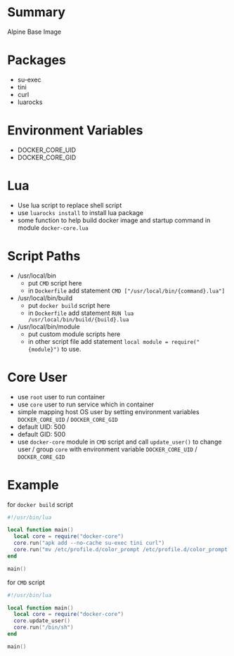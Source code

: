 # Summary
Alpine Base Image

# Packages
- su-exec
- tini
- curl
- luarocks

# Environment Variables
- DOCKER_CORE_UID
- DOCKER_CORE_GID

# Lua
- Use lua script to replace shell script
- use `luarocks install` to install lua package
- some function to help build docker image and startup command in module `docker-core.lua`

# Script Paths
- /usr/local/bin
  - put `CMD` script here
  - in `Dockerfile` add statement `CMD ["/usr/local/bin/{command}.lua"]`
- /usr/local/bin/build
  - put `docker build` script here
  - in `Dockerfile` add statement `RUN lua /usr/local/bin/build/{build}.lua`
- /usr/local/bin/module
  - put custom module scripts here
  - in other script file add statement `local module = require("{module}")` to use.

# Core User
- use `root` user to run container
- use `core` user to run service which in container
- simple mapping host OS user by setting environment variables `DOCKER_CORE_UID` / `DOCKER_CORE_GID`
- default UID: 500
- default GID: 500
- use `docker-core` module in `CMD` script and call `update_user()` to change user / group `core` with environment variable `DOCKER_CORE_UID` / `DOCKER_CORE_GID`

# Example
for `docker build` script
```lua
#!/usr/bin/lua

local function main()
  local core = require("docker-core")
  core.run("apk add --no-cache su-exec tini curl")
  core.run("mv /etc/profile.d/color_prompt /etc/profile.d/color_prompt.sh")
end

main()
```

for `CMD` script
```lua
#!/usr/bin/lua

local function main()
  local core = require("docker-core")
  core.update_user()
  core.run("/bin/sh")
end

main()
```
